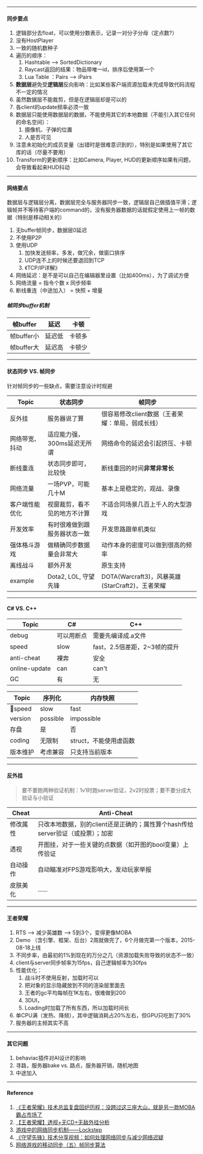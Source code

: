 
----------
#### 同步要点

 1. 逻辑部分去float，可以使用分数表示，记录一对分子分母（定点数?）
 3. 没有HostPlayer
 4. 一致的随机数种子
 5. 遍历的顺序：
	 1. Hashtable --> SortedDictionary
	 2. Raycast返回的结果：物品带唯一id，排序后使用第一个
	 3. Lua Table ：Pairs --> iPairs
 6. **数据层**避免受**逻辑层**反向影响：比如某些客户端资源加载未完成导致代码流程不一定的情况
 7. 虽然数据层不能裁剪，但是在逻辑层却是可以的
 8. 各client的update频率必须一致
 9. 数据层只能使用数据层的数据，不能使用其它的本地数据（不能引入其它任何的命名空间）：
	 1. 摄像机、子弹的位置
	 2. 人是否可见
 10.  注意未初始化的成员变量（出错时是很难意识到的），特别是如果使用了其它库的话（尽量不要用）
 11. Transform的更新顺序：比如Camera, Player, HUD的更新顺序如果有问题，会导致看起来HUD抖动

----------
#### 网络要点

数据层与逻辑层分离，数据层完全与服务器同步一致，逻辑层自己做插值平滑；逻辑帧并不等待客户端的command的，没有服务器数据的话就假定使用上一帧的数据（特别是移动相关的）

1. 无buffer帧同步，数据层0延迟
2. 不使用P2P
3. 使用UDP
	1. 加快发送频率，多发，做冗余，做窗口排序
	2. UDP连不上的时候还要退回到TCP
	3. 《TCP/IP详解》
4. 网络延迟：是不是可以自己在编辑器里设置（比如400ms），为了调试方便
5. 网络流量 = 指令个数 x 同步频率
6. 断线重连（中途加入） = 快照 + 增量

##### 帧同步buffer机制

帧buffer 		| 延迟		| 卡顿
---				|--- 			|---
帧buffer小	| 延迟低	| 卡顿多
帧buffer大   | 延迟高	| 卡顿少


----------
#### 状态同步 VS. 帧同步

针对帧同步的一些缺点，需要注意设计时规避

Topic 		| 状态同步	| 帧同步
---			|--- 				|---
反外挂		| 服务器说了算				| 很容易修改client数据（王者荣耀：单局，弱成长线）
网络带宽、抖动	|适应能力强，300ms延迟无所谓 |  网络命令的延迟会引起挤压、卡顿
断线重连	| 状态同步即可，比较快	| 断线重回的时间**非常非常长**
网络流量 | 一场PVP，可能几十M	| 基本上是稳定的，观战、录像
客户端性能优化 | 视窗裁剪，看不见的地方不计算 | 不适合同场景几百上千人的大型游戏
开发效率 | 有时很难做到跟服务器状态一致	| 开发思路跟单机类似
强体格斗游戏 | 做精确同步数据量会非常大 | 动作本身的密度可以做到很高的频率
离线战斗 | 额外开发 | 原生支持
example	| Dota2, LOL, 守望先锋	| DOTA(Warcraft3)，风暴英雄(StarCraft2)，王者荣耀


----------
#### C# VS. C++

Topic 	| C# 	| C++
---		|--- 	|---
debug	| 可以用断点 | 需要先编译成.a文件
speed	| slow	| fast，2.5倍差距，2~3帧的提升
anti-cheat	| 裸奔 | 安全
online-update | can | can't
GC		| 有	| 无


Topic 		| 序列化 	| 内存快照
---			|--- 			|---
speed		| slow   	| fast
version	| possible	| impossible
存盘			| 是			| 否
coding	  	| 无限制	| struct，不能使用虚函数
版本维护	| 考虑兼容	| 只支持当前版本


----------
#### 反外挂

> 要不要跑两种验证机制：1v1时跑server验证，2v2时投票；要不要分成大验证与小验证

Cheat 		| Anti-Cheat
---			|---
修改属性	| 只改本地数据，别的client还是正确的；属性算个hash传给server验证（或投票）；加密
透视			| 开图挂，对于一些关键的点数据（如开图的bool变量）上传验证
自动操作	| 自动瞄准对FPS游戏影响大，发动玩家举报
皮肤美化 | ......


----------
#### 王者荣耀

1. RTS --> 减少英雄数 --> 5到3个，变得更像MOBA
2. Demo （含引擎、框架、后台）2周就做完了，6个月做完第一个版本，2015-08-18上线
3. 不同步率，由最初的1%到现在的万分之几（资源加载失败导致的状态不一致）
4. client与server同步帧率为15fps，自己逻辑帧率为30fps
5. 性能优化：
	1. 战斗时不使用反射，加载时可以
	2. 把对象的显示隐藏放到不同的渲染层里面去
	3. 王者的gc平均每帧在1K左右，很难做到200
	2. 3DUI，
	2. Loading时加载了所有东西，所以加载时间长
6. 单CPU满（发热、降频），其中逻辑消耗占20%左右，但GPU只吃到了30%
7. 服务器的主频其实不高

----------
#### 其它问题
1. behaviac插件对AI设计的影响
2. 寻路，服务器bake vs. 路点，服务器开销，随机地图
3. 中途加入

----------
#### Reference
1. [《王者荣耀》技术总监复盘回炉历程：没跨过这三座大山，就是另一款MOBA霸占市场了](http://youxiputao.com/articles/11842)
2. [【王者荣耀】透视+无CD+无敌外挂分析](http://gslab.qq.com/article-260-1.html)
3. [游戏中的网络同步机制——Lockstep](http://bindog.github.io/blog/2015/03/10/synchronization-in-multiplayer-networked-game-lockstep/?utm_source=tuicool&utm_medium=referral)
4. [《守望先锋》技术分享视频：如何处理网络同步与减少网络迟疑](http://mp.weixin.qq.com/s?__biz=MjM5NTMxNTU0MQ==&mid=2649869814&idx=1&sn=c8da90fbfe553d9a434288d81f972a87&scene=2&srcid=07056E5ckMN3MZDBmRy33qoA&from=timeline&isappinstalled=0#wechat_redirect)
5. [网络游戏的移动同步（五）帧同步算法](http://www.zhust.com/index.php/2015/08/%E7%BD%91%E7%BB%9C%E6%B8%B8%E6%88%8F%E7%9A%84%E7%A7%BB%E5%8A%A8%E5%90%8C%E6%AD%A5%EF%BC%88%E4%BA%94%EF%BC%89%E5%B8%A7%E5%90%8C%E6%AD%A5%E7%AE%97%E6%B3%95/)


